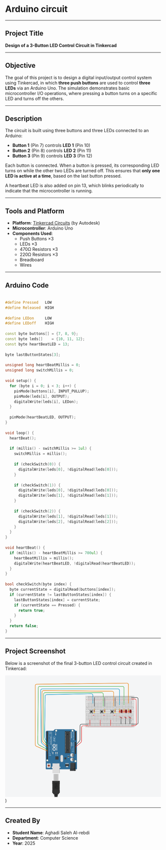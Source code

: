 # Arduino circuit

---

## Project Title  
**Design of a 3-Button LED Control Circuit in Tinkercad**

---

## Objective  
The goal of this project is to design a digital input/output control system using Tinkercad, in which **three push buttons** are used to control **three LEDs** via an Arduino Uno. The simulation demonstrates basic microcontroller I/O operations, where pressing a button turns on a specific LED and turns off the others.

---

## Description  
The circuit is built using three buttons and three LEDs connected to an Arduino:

- **Button 1** (Pin 7) controls **LED 1** (Pin 10)  
- **Button 2** (Pin 8) controls **LED 2** (Pin 11)  
- **Button 3** (Pin 9) controls **LED 3** (Pin 12)

Each button is connected. When a button is pressed, its corresponding LED turns on while the other two LEDs are turned off. This ensures that **only one LED is active at a time**, based on the last button pressed.

A heartbeat LED is also added on pin 13, which blinks periodically to indicate that the microcontroller is running.

---

## Tools and Platform  
- **Platform**: [Tinkercad Circuits](https://www.tinkercad.com) (by Autodesk)  
- **Microcontroller**: Arduino Uno  
- **Components Used**:
  - Push Buttons ×3  
  - LEDs ×3  
  - 470Ω Resistors ×3
  - 220Ω Resistors ×3
  - Breadboard  
  - Wires

---
## Arduino Code

```cpp

#define Pressed   LOW
#define Released  HIGH

#define LEDon     LOW
#define LEDoff    HIGH

const byte buttons[] = {7, 8, 9};
const byte leds[]    = {10, 11, 12};
const byte heartBeatLED = 13;

byte lastButtonStates[3];

unsigned long heartBeatMillis = 0;
unsigned long switchMillis = 0;

void setup() {
  for (byte i = 0; i < 3; i++) {
    pinMode(buttons[i], INPUT_PULLUP);
    pinMode(leds[i], OUTPUT);
    digitalWrite(leds[i], LEDon);
  }

  pinMode(heartBeatLED, OUTPUT);
}

void loop() {
  heartBeat();

  if (millis() - switchMillis >= 1ul) {
    switchMillis = millis();

    if (checkSwitch(0)) {
      digitalWrite(leds[0], !digitalRead(leds[0]));
    }

    if (checkSwitch(1)) {
      digitalWrite(leds[0], !digitalRead(leds[0]));
      digitalWrite(leds[1], !digitalRead(leds[1]));
    }

    if (checkSwitch(2)) {
      digitalWrite(leds[1], !digitalRead(leds[1]));
      digitalWrite(leds[2], !digitalRead(leds[2]));
    }
  }
}

void heartBeat() {
  if (millis() - heartBeatMillis >= 700ul) {
    heartBeatMillis = millis();
    digitalWrite(heartBeatLED, !digitalRead(heartBeatLED));
  }
}

bool checkSwitch(byte index) {
  byte currentState = digitalRead(buttons[index]);
  if (currentState != lastButtonStates[index]) {
    lastButtonStates[index] = currentState;
    if (currentState == Pressed) {
      return true;
    }
  }
  return false;
}

```
---

## Project Screenshot  
Below is a screenshot of the final 3-button LED control circuit created in Tinkercad:

![Circuit Screenshot](Circuit.png))

---

## Created By  
- **Student Name**: Aghadi Saleh Al-rebdi   
- **Department**: Computer Science  
- **Year**: 2025  

